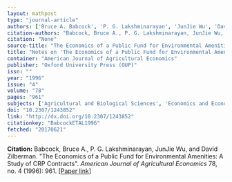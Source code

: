 ```yaml
---
layout: mathpost
type: "journal-article"
authors: ['Bruce A. Babcock', 'P. G. Lakshminarayan', 'JunJie Wu', 'David Zilberman']
citation-authors: "Babcock, Bruce A., P. G. Lakshminarayan, JunJie Wu, and David Zilberman."
citation: "None"
source-title: "The Economics of a Public Fund for Environmental Amenities: A Study of CRP Contracts"
title: "Notes on 'The Economics of a Public Fund for Environmental Amenities: A Study of CRP Contracts', by Bruce A. Babcock, P. G. Lakshminarayan, JunJie Wu, and David Zilberman"
container: "American Journal of Agricultural Economics"
publisher: "Oxford University Press (OUP)"
issn: ""
year: "1996"
issue: "4"
volume: "78"
pages: "961"
subjects: ['Agricultural and Biological Sciences', 'Economics and Econometrics']
doi: "10.2307/1243852"
link: "http://dx.doi.org/10.2307/1243852"
citationkey: "BabcockETAL1996"
fetched: "20170621"
---
```


**Citation:** Babcock, Bruce A., P. G. Lakshminarayan, JunJie Wu, and David Zilberman. "The Economics of a Public Fund for Environmental Amenities: A Study of CRP Contracts". *American Journal of Agricultural Economics* 78, no. 4 (1996): 961. [[Paper link](http://dx.doi.org/10.2307/1243852)]